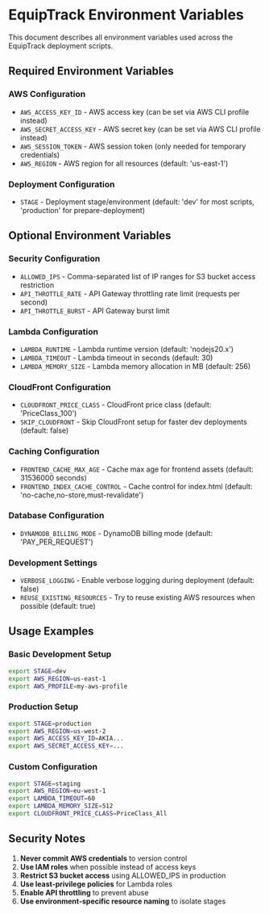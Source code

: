 # EquipTrack Environment Variables

This document describes all environment variables used across the EquipTrack deployment scripts.

## Required Environment Variables

### AWS Configuration
- `AWS_ACCESS_KEY_ID` - AWS access key (can be set via AWS CLI profile instead)
- `AWS_SECRET_ACCESS_KEY` - AWS secret key (can be set via AWS CLI profile instead)
- `AWS_SESSION_TOKEN` - AWS session token (only needed for temporary credentials)
- `AWS_REGION` - AWS region for all resources (default: 'us-east-1')

### Deployment Configuration
- `STAGE` - Deployment stage/environment (default: 'dev' for most scripts, 'production' for prepare-deployment)

## Optional Environment Variables

### Security Configuration
- `ALLOWED_IPS` - Comma-separated list of IP ranges for S3 bucket access restriction
- `API_THROTTLE_RATE` - API Gateway throttling rate limit (requests per second)
- `API_THROTTLE_BURST` - API Gateway burst limit

### Lambda Configuration
- `LAMBDA_RUNTIME` - Lambda runtime version (default: 'nodejs20.x')
- `LAMBDA_TIMEOUT` - Lambda timeout in seconds (default: 30)
- `LAMBDA_MEMORY_SIZE` - Lambda memory allocation in MB (default: 256)

### CloudFront Configuration
- `CLOUDFRONT_PRICE_CLASS` - CloudFront price class (default: 'PriceClass_100')
- `SKIP_CLOUDFRONT` - Skip CloudFront setup for faster dev deployments (default: false)

### Caching Configuration
- `FRONTEND_CACHE_MAX_AGE` - Cache max age for frontend assets (default: 31536000 seconds)
- `FRONTEND_INDEX_CACHE_CONTROL` - Cache control for index.html (default: 'no-cache,no-store,must-revalidate')

### Database Configuration
- `DYNAMODB_BILLING_MODE` - DynamoDB billing mode (default: 'PAY_PER_REQUEST')

### Development Settings
- `VERBOSE_LOGGING` - Enable verbose logging during deployment (default: false)
- `REUSE_EXISTING_RESOURCES` - Try to reuse existing AWS resources when possible (default: true)

## Usage Examples

### Basic Development Setup
```bash
export STAGE=dev
export AWS_REGION=us-east-1
export AWS_PROFILE=my-aws-profile
```

### Production Setup
```bash
export STAGE=production
export AWS_REGION=us-west-2
export AWS_ACCESS_KEY_ID=AKIA...
export AWS_SECRET_ACCESS_KEY=...
```

### Custom Configuration
```bash
export STAGE=staging
export AWS_REGION=eu-west-1
export LAMBDA_TIMEOUT=60
export LAMBDA_MEMORY_SIZE=512
export CLOUDFRONT_PRICE_CLASS=PriceClass_All
```

## Security Notes

1. **Never commit AWS credentials** to version control
2. **Use IAM roles** when possible instead of access keys
3. **Restrict S3 bucket access** using ALLOWED_IPS in production
4. **Use least-privilege policies** for Lambda roles
5. **Enable API throttling** to prevent abuse
6. **Use environment-specific resource naming** to isolate stages 